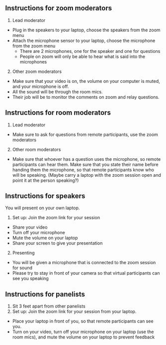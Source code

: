 ## Instructions for zoom moderators

1. Lead moderator
  * Plug in the speakers to your laptop, choose the speakers from the zoom menu
  * Attach the microphone sensor to your laptop, choose the microphone from the zoom menu
    * There are 2 microphones, one for the speaker and one for questions
    * People on zoom will only be able to hear what is said into the microphones

2. Other zoom moderators
  * Make sure that your video is on, the volume on your computer is muted, and your microphone is off. 
  * All the sound will be through the room mics. 
  * Their job will be to monitor the comments on zoom and relay questions.

## Instructions for room moderators

1. Lead moderator
  * Make sure to ask for questions from remote participants, use the zoom moderators

2. Other room moderators
  * Make sure that whoever has a question uses the microphone, so remote participants can hear them. 
Make sure that you state their name before handing them the microphone, so that remote participants know who will be speaking. 
(Maybe carry a laptop with the zoom session open and point it at the person speaking?)

## Instructions for speakers

You will present on your own laptop.

1. Set up: Join the zoom link for your session
  *  Share your video
  *  Turn off your microphone
  *  Mute the volume on your laptop
  *  Share your screen to give your presentation

2. Presenting
  *  You will be given a microphone that is connected to the zoom session for sound
  *  Please try to stay in front of your camera so that virtual participants can see you speaking

## Instructions for panelists

1. Sit 3 feet apart from other panelists
2. Set up: Join the zoom link for your session from your laptop.
  * Place your laptop in front of you, so that remote participants can see you.  
  * Turn on your video, turn off your microphone on your laptop (use the room mics), and mute the volume on your laptop to prevent feedback
